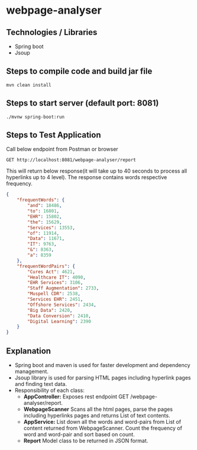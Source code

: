 # webpage-analyser

## Technologies / Libraries

- Spring boot
- Jsoup

## Steps to compile code and build jar file
```
mvn clean install
```

## Steps to start server (default port: 8081)
```
./mvnw spring-boot:run
```

## Steps to Test Application
Call below endpoint from Postman or browser
```
GET http://localhost:8081/webpage-analyser/report
```
This will return below response(it will take up to 40 seconds to process all hyperlinks up to 4 level). The response contains words respective frequency.
```json
{
    "frequentWords": {
        "and": 18486,
        "to": 16801,
        "EHR": 15802,
        "the": 15629,
        "Services": 13553,
        "of": 11914,
        "Data": 11671,
        "IT": 9763,
        "&": 8363,
        "a": 8359
    },
    "frequentWordPairs": {
        "Cures Act": 4621,
        "Healthcare IT": 4090,
        "EHR Services": 3106,
        "Staff Augmentation": 2733,
        "Muspell CDR": 2538,
        "Services EHR": 2451,
        "Offshore Services": 2434,
        "Big Data": 2420,
        "Data Conversion": 2410,
        "Digital Learning": 2390
    }
}
```


## Explanation
- Spring boot and maven is used for faster development and dependency management.
- Jsoup library is used for parsing HTML pages including hyperlink pages and finding text data.
- Responsibility of each class:
    - **AppController:** Exposes rest endpoint GET /webpage-analyser/report.
    - **WebpageScanner** Scans all the html pages, parse the pages including hyperlinks pages and returns List of text contents.
    - **AppService:** List down all the words and word-pairs from List of content returned from WebpageScanner. Count the frequency of word and word-pair and sort based on count.
    - **Report** Model class to be returned in JSON format.